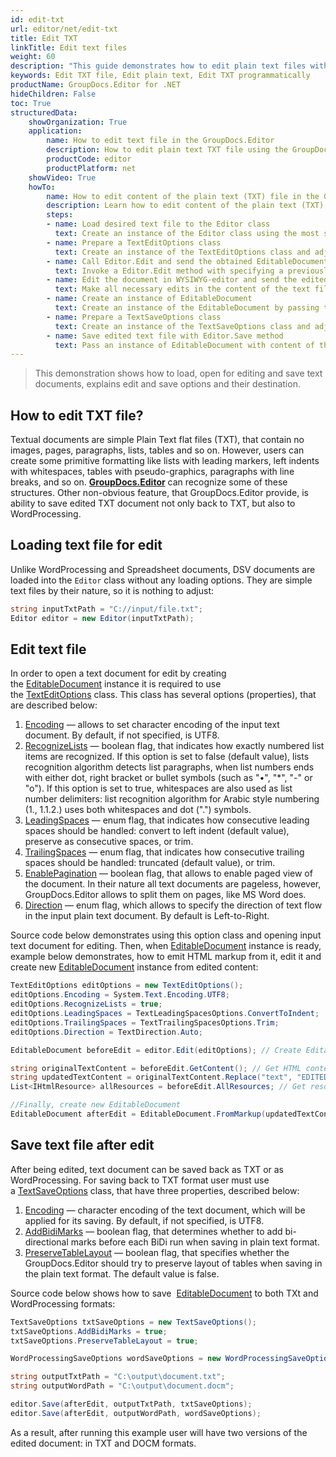 ```yaml
---
id: edit-txt
url: editor/net/edit-txt
title: Edit TXT
linkTitle: Edit text files
weight: 60
description: "This guide demonstrates how to edit plain text files with encoding, lists recognition, pagination and other powerful features of GroupDocs.Editor for .NET"
keywords: Edit TXT file, Edit plain text, Edit TXT programmatically
productName: GroupDocs.Editor for .NET
hideChildren: False
toc: True
structuredData:
    showOrganization: True
    application:    
        name: How to edit text file in the GroupDocs.Editor
        description: How to edit plain text TXT file using the GroupDocs.Editor in C# language
        productCode: editor
        productPlatform: net 
    showVideo: True
    howTo:
        name: How to edit content of the plain text (TXT) file in the GroupDocs.Editor in C#
        description: Learn how to edit content of the plain text (TXT) file using the GroupDocs.Editor in C# step by step
        steps:
        - name: Load desired text file to the Editor class
          text: Create an instance of the Editor class using the most suitable constructor overload, by passing the desired  text file into it. LoadOptions are not needed.
        - name: Prepare a TextEditOptions class
          text: Create an instance of the TextEditOptions class and adjust its properties to meet your needs if necessary. You can specify an encoding of the text document, direction of the text flow, pagination mode, and other options.
        - name: Call Editor.Edit and send the obtained EditableDocument to the WYSIWYG-editor
          text: Invoke a Editor.Edit method with specifying a previously prepared TextEditOptions and obtain an instance of the EditableDocument class, which is ready for editing. Then generate HTML-markup and extract resources from this instance using corresponding instance methods, and pass all these data to the HTML-based WYSIWYG-editor.
        - name: Edit the document in WYSIWYG-editor and send the edited content back to the server-side
          text: Make all necessary edits in the content of the text file in the HTML-based WYSIWYG-editor, which is running on a client-side (in a web-browser) and then submit the edited content and resources back to the server-side, where the GroupDocs.Editor is running.
        - name: Create an instance of EditableDocument
          text: Create an instance of the EditableDocument by passing the edited text content into the most suitable static methods of the class
        - name: Prepare a TextSaveOptions class
          text: Create an instance of the TextSaveOptions class and adjust its properties to meet your needs if necessary. You can specify an encoding of the text document, and other options. 
        - name: Save edited text file with Editor.Save method
          text: Pass an instance of EditableDocument with content of the edited text file, instance of the TextSaveOptions, and a destination byte stream or file path to the Editor.Save method for saving the text file.
---
```

> This demonstration shows how to load, open for editing and save text documents, explains edit and save options and their destination.

## How to edit TXT file?

Textual documents are simple Plain Text flat files (TXT), that contain no images, pages, paragraphs, lists, tables and so on. However, users can create some primitive formatting like lists with leading markers, left indents with whitespaces, tables with pseudo-graphics, paragraphs with line breaks, and so on. [**GroupDocs.Editor**](https://products.groupdocs.com/editor/net) can recognize some of these structures. Other non-obvious feature, that GroupDocs.Editor provide, is ability to save edited TXT document not only back to TXT, but also to WordProcessing.

## Loading text file for edit

Unlike WordProcessing and Spreadsheet documents, DSV documents are loaded into the `Editor` class without any loading options. They are simple text files by their nature, so it is nothing to adjust:

```csharp
string inputTxtPath = "C://input/file.txt";
Editor editor = new Editor(inputTxtPath);
```

## Edit text file

In order to open a text document for edit by creating the [EditableDocument](https://reference.groupdocs.com/editor/net/groupdocs.editor/editabledocument) instance it is required to use the [TextEditOptions](https://reference.groupdocs.com/editor/net/groupdocs.editor.options/texteditoptions) class. This class has several options (properties), that are described below:

1. [Encoding](https://reference.groupdocs.com/editor/net/groupdocs.editor.options/texteditoptions/encoding) — allows to set character encoding of the input text document. By default, if not specified, is UTF8.
2. [RecognizeLists](https://reference.groupdocs.com/editor/net/groupdocs.editor.options/texteditoptions/recognizelists) — boolean flag, that indicates how exactly numbered list items are recognized. If this option is set to false (default value), lists recognition algorithm detects list paragraphs, when list numbers ends with either dot, right bracket or bullet symbols (such as "•", "\*", "-" or "o"). If this option is set to true, whitespaces are also used as list number delimiters: list recognition algorithm for Arabic style numbering (1., 1.1.2.) uses both whitespaces and dot (".") symbols.
3. [LeadingSpaces](https://reference.groupdocs.com/editor/net/groupdocs.editor.options/texteditoptions/leadingspaces) — enum flag, that indicates how consecutive leading spaces should be handled: convert to left indent (default value), preserve as consecutive spaces, or trim.
4. [TrailingSpaces](https://reference.groupdocs.com/editor/net/groupdocs.editor.options/texteditoptions/trailingspaces) — enum flag, that indicates how consecutive trailing spaces should be handled: truncated (default value), or trim.
5. [EnablePagination](https://reference.groupdocs.com/editor/net/groupdocs.editor.options/texteditoptions/enablepagination) — boolean flag, that allows to enable paged view of the document. In their nature all text documents are pageless, however, GroupDocs.Editor allows to split them on pages, like MS Word does.
6. [Direction](https://reference.groupdocs.com/editor/net/groupdocs.editor.options/texteditoptions/direction) — enum flag, which allows to specify the direction of text flow in the input plain text document. By default is Left-to-Right.

Source code below demonstrates using this option class and opening input text document for editing. Then, when [EditableDocument](https://reference.groupdocs.com/editor/net/groupdocs.editor/editabledocument) instance is ready, example below demonstrates, how to emit HTML markup from it, edit it and create new [EditableDocument](https://reference.groupdocs.com/editor/net/groupdocs.editor/editabledocument) instance from edited content:

```csharp
TextEditOptions editOptions = new TextEditOptions();
editOptions.Encoding = System.Text.Encoding.UTF8;
editOptions.RecognizeLists = true;
editOptions.LeadingSpaces = TextLeadingSpacesOptions.ConvertToIndent;
editOptions.TrailingSpaces = TextTrailingSpacesOptions.Trim;
editOptions.Direction = TextDirection.Auto;

EditableDocument beforeEdit = editor.Edit(editOptions); // Create EditableDocument instance

string originalTextContent = beforeEdit.GetContent(); // Get HTML content
string updatedTextContent = originalTextContent.Replace("text", "EDITED text"); // Edit content
List<IHtmlResource> allResources = beforeEdit.AllResources; // Get resources (only one stylesheet actually in this case)

//Finally, create new EditableDocument
EditableDocument afterEdit = EditableDocument.FromMarkup(updatedTextContent, allResources);
```

## Save text file after edit

After being edited, text document can be saved back as TXT or as WordProcessing. For saving back to TXT format user must use a [TextSaveOptions](https://reference.groupdocs.com/editor/net/groupdocs.editor.options/textsaveoptions) class, that have three properties, described below:

1. [Encoding](https://reference.groupdocs.com/editor/net/groupdocs.editor.options/textsaveoptions/encoding) — character encoding of the text document, which will be applied for its saving. By default, if not specified, is UTF8.
2. [AddBidiMarks](https://reference.groupdocs.com/editor/net/groupdocs.editor.options/textsaveoptions/addbidimarks) — boolean flag, that determines whether to add bi-directional marks before each BiDi run when saving in plain text format.
3. [PreserveTableLayout](https://reference.groupdocs.com/editor/net/groupdocs.editor.options/textsaveoptions/addbidimarks) — boolean flag, that specifies whether the GroupDocs.Editor should try to preserve layout of tables when saving in the plain text format. The default value is false.

Source code below shows how to save  [EditableDocument](https://reference.groupdocs.com/editor/net/groupdocs.editor/editabledocument) to both TXt and WordProcessing formats:

```csharp
TextSaveOptions txtSaveOptions = new TextSaveOptions();
txtSaveOptions.AddBidiMarks = true;
txtSaveOptions.PreserveTableLayout = true;

WordProcessingSaveOptions wordSaveOptions = new WordProcessingSaveOptions(WordProcessingFormats.Docm);

string outputTxtPath = "C:\output\document.txt";
string outputWordPath = "C:\output\document.docm";

editor.Save(afterEdit, outputTxtPath, txtSaveOptions);
editor.Save(afterEdit, outputWordPath, wordSaveOptions);
```

As a result, after running this example user will have two versions of the edited document: in TXT and DOCM formats.
